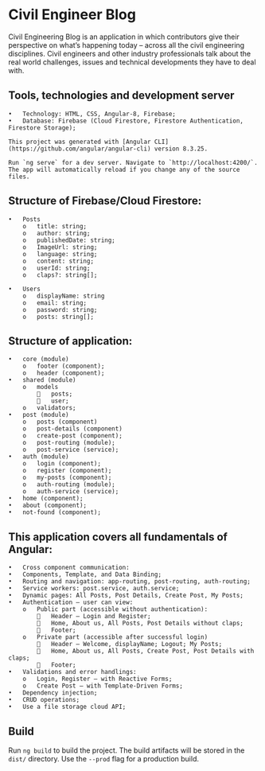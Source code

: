 # Civil Engineer Blog 

Civil Engineering Blog is an application in which contributors give their perspective on what’s happening today – across all the civil engineering disciplines. Civil engineers and other industry professionals talk about the real world challenges, issues and technical developments they have to deal with.

## Tools, technologies and development server

    •	Technology: HTML, CSS, Angular-8, Firebase;
    •	Database: Firebase (Cloud Firestore, Firestore Authentication, Firestore Storage);

    This project was generated with [Angular CLI](https://github.com/angular/angular-cli) version 8.3.25.

    Run `ng serve` for a dev server. Navigate to `http://localhost:4200/`. The app will automatically reload if you change any of the source files.

## Structure of Firebase/Cloud Firestore:
    •	Posts
        o	title: string;
        o	author: string;
        o	publishedDate: string;
        o	ImageUrl: string;
        o	language: string;
        o	content: string;
        o	userId: string;
        o	claps?: string[];    

    •	Users
        o	displayName: string
        o	email: string;
        o	password: string;
        o	posts: string[];

## Structure of application:
    •	core (module)
        o	footer (component);
        o	header (component);
    •	shared (module)
        o	models
            	posts;
            	user;
        o	validators;
    •	post (module)
        o	posts (component)
        o	post-details (component)
        o	create-post (component);
        o	post-routing (module);
        o	post-service (service);
    •	auth (module)
        o	login (component);
        o	register (component);
        o	my-posts (component);
        o	auth-routing (module);
        o	auth-service (service);
    •	home (component);
    •	about (component);
    •	not-found (component);


## This application covers all fundamentals of Angular:

    •	Cross component communication:
    •	Components, Template, and Data Binding;
    •	Routing and navigation: app-routing, post-routing, auth-routing;
    •	Service workers: post.service, auth.service;
    •	Dynamic pages: All Posts, Post Details, Create Post, My Posts;
    •	Authentication – user can view:
        o	Public part (accessible without authentication):
            	Header – Login and Register;
            	Home, About us, All Posts, Post Details without claps;
            	Footer;
        o	Private part (accessible after successful login)
            	Header – Welcome, displayName; Logout; My Posts;
            	Home, About us, All Posts, Create Post, Post Details with claps;
            	Footer;
    •	Validations and error handlings:
        o	Login, Register – with Reactive Forms;
        o	Create Post – with Template-Driven Forms;
    •	Dependency injection;
    •	CRUD operations;
    •	Use a file storage cloud API;

## Build

Run `ng build` to build the project. The build artifacts will be stored in the `dist/` directory. Use the `--prod` flag for a production build.